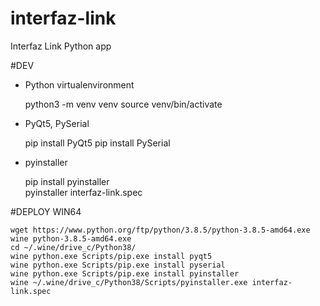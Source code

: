 # interfaz-link
Interfaz Link Python app

#DEV

- Python virtualenvironment


    python3 -m venv venv
    source venv/bin/activate
    
- PyQt5, PySerial

    
    pip install PyQt5
    pip install PySerial    

    
- pyinstaller


    pip install pyinstaller    
    pyinstaller interfaz-link.spec
    
    
#DEPLOY WIN64 

    wget https://www.python.org/ftp/python/3.8.5/python-3.8.5-amd64.exe  
    wine python-3.8.5-amd64.exe  
    cd ~/.wine/drive_c/Python38/  
    wine python.exe Scripts/pip.exe install pyqt5  
    wine python.exe Scripts/pip.exe install pyserial       
    wine python.exe Scripts/pip.exe install pyinstaller  
    wine ~/.wine/drive_c/Python38/Scripts/pyinstaller.exe interfaz-link.spec     
